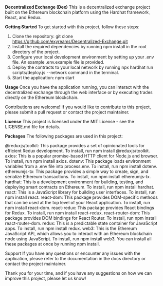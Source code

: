 **Decentralized Exchange (Dex)**
This is a decentralized exchange project built on the Ethereum blockchain platform using the Hardhat framework, React, and Redux.

**Getting Started**
To get started with this project, follow these steps:

1. Clone the repository: git clone https://github.com/exyreams/Decentralized-Exchange.git
2. Install the required dependencies by running npm install in the root directory of the project.
3. Configure your local development environment by setting up your .env file. An example .env.example file is provided.
4. Deploy the contracts to your local network by running npx hardhat run scripts/deploy.js --network <local-network-name> command in the terminal.
5. Start the application: npm start


**Usage**
Once you have the application running, you can interact with the decentralized exchange through the web interface or by executing trades directly on the Ethereum blockchain.

Contributions are welcome! If you would like to contribute to this project, please submit a pull request or contact the project maintainer.

**License**
This project is licensed under the MIT License - see the LICENSE.md file for details.

**Packages**
The following packages are used in this project:

@reduxjs/toolkit: This package provides a set of opinionated tools for efficient Redux development. To install, run npm install @reduxjs/toolkit.
axios: This is a popular promise-based HTTP client for Node.js and browser. To install, run npm install axios.
dotenv: This package loads environment variables from a .env file into process.env. To install, run npm install dotenv.
ethereumjs-tx: This package provides a simple way to create, sign, and serialize Ethereum transactions. To install, run npm install ethereumjs-tx.
hardhat: This is a development environment for building, testing, and deploying smart contracts on Ethereum. To install, run npm install hardhat.
react: This is a JavaScript library for building user interfaces. To install, run npm install react.
react-dom: This package provides DOM-specific methods that can be used at the top level of your React application. To install, run npm install react-dom.
react-redux: This package provides React bindings for Redux. To install, run npm install react-redux.
react-router-dom: This package provides DOM bindings for React Router. To install, run npm install react-router-dom.
redux: This is a predictable state container for JavaScript apps. To install, run npm install redux.
web3: This is the Ethereum JavaScript API, which allows you to interact with an Ethereum blockchain node using JavaScript. To install, run npm install web3.
You can install all these packages at once by running npm install.

Support
If you have any questions or encounter any issues with the application, please refer to the documentation in the docs directory or contact the project maintainer.

Thank you for your time, and if you have any suggestions on how we can improve this project, please let us know!
